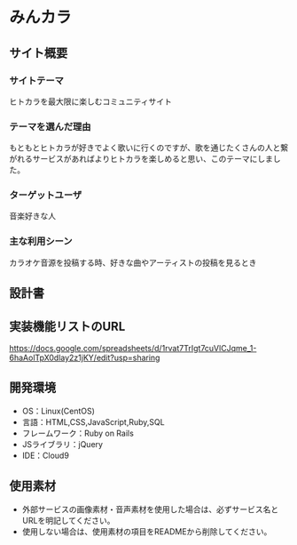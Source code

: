 # みんカラ

## サイト概要
### サイトテーマ
ヒトカラを最大限に楽しむコミュニティサイト

### テーマを選んだ理由
もともとヒトカラが好きでよく歌いに行くのですが、歌を通じたくさんの人と繋がれるサービスがあればよりヒトカラを楽しめると思い、このテーマにしました。

### ターゲットユーザ
音楽好きな人

### 主な利用シーン
カラオケ音源を投稿する時、好きな曲やアーティストの投稿を見るとき

## 設計書

## 実装機能リストのURL
https://docs.google.com/spreadsheets/d/1rvat7TrIgt7cuVlCJqme_1-6haAolTpX0dlay2z1jKY/edit?usp=sharing

## 開発環境
- OS：Linux(CentOS)
- 言語：HTML,CSS,JavaScript,Ruby,SQL
- フレームワーク：Ruby on Rails
- JSライブラリ：jQuery
- IDE：Cloud9

## 使用素材
- 外部サービスの画像素材・音声素材を使用した場合は、必ずサービス名とURLを明記してください。
- 使用しない場合は、使用素材の項目をREADMEから削除してください。